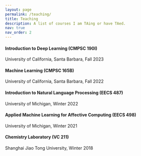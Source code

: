 ```yaml
---
layout: page
permalink: /teaching/
title: Teaching
description: A list of courses I am TAing or have TAed.
nav: true
nav_order: 2
---
```


#### **Introduction to Deep Learning (CMPSC 190I)**<br>
University of California, Santa Barbara, Fall 2023

#### **Machine Learning (CMPSC 165B)**<br>
University of California, Santa Barbara, Fall 2022

#### **Introduction to Natural Language Processing (EECS 487)**<br>
University of Michigan, Winter 2022

#### **Applied Machine Learning for Affective Computing (EECS 498)**<br>
University of Michigan, Winter 2021

#### **Chemistry Laboratory (VC 211)**<br>
Shanghai Jiao Tong University, Winter 2018
